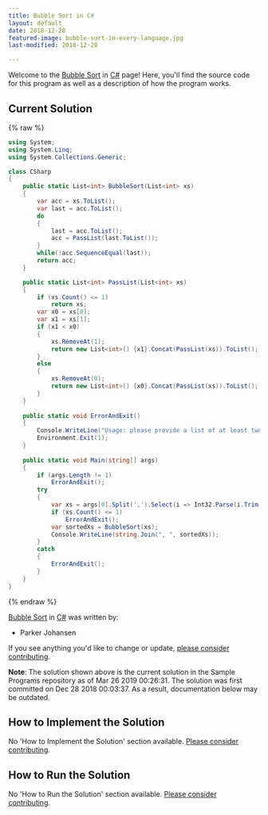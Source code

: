 ```yaml
---
title: Bubble Sort in C#
layout: default
date: 2018-12-28
featured-image: bubble-sort-in-every-language.jpg
last-modified: 2018-12-28

---
```


Welcome to the [Bubble Sort](https://sampleprograms.io/projects/bubble-sort) in [C#](https://sampleprograms.io/languages/c-sharp) page! Here, you'll find the source code for this program as well as a description of how the program works.

## Current Solution

{% raw %}

```c#
using System;
using System.Linq;
using System.Collections.Generic;

class CSharp
{
    public static List<int> BubbleSort(List<int> xs)
    {
        var acc = xs.ToList();
        var last = acc.ToList();
        do
        {
            last = acc.ToList();
            acc = PassList(last.ToList());
        }
        while(!acc.SequenceEqual(last));
        return acc;
    }

    public static List<int> PassList(List<int> xs)
    {
        if (xs.Count() <= 1)
            return xs;
        var x0 = xs[0];
        var x1 = xs[1];
        if (x1 < x0)
        {
            xs.RemoveAt(1);
            return new List<int>() {x1}.Concat(PassList(xs)).ToList();
        }
        else
        {
            xs.RemoveAt(0);
            return new List<int>() {x0}.Concat(PassList(xs)).ToList();
        }
    }
    
    public static void ErrorAndExit()
    {
        Console.WriteLine("Usage: please provide a list of at least two integers to sort in the format \"1, 2, 3, 4, 5\"");
        Environment.Exit(1);   
    }
    
    public static void Main(string[] args)
    {
        if (args.Length != 1)
            ErrorAndExit();
        try
        {
            var xs = args[0].Split(',').Select(i => Int32.Parse(i.Trim())).ToList();
            if (xs.Count() <= 1)
                ErrorAndExit();
            var sortedXs = BubbleSort(xs);
            Console.WriteLine(string.Join(", ", sortedXs));
        }
        catch
        {
            ErrorAndExit();
        }
    }
}
```

{% endraw %}

[Bubble Sort](https://sampleprograms.io/projects/bubble-sort) in [C#](https://sampleprograms.io/languages/c-sharp) was written by:

- Parker Johansen

If you see anything you'd like to change or update, [please consider contributing](https://github.com/TheRenegadeCoder/sample-programs).

**Note**: The solution shown above is the current solution in the Sample Programs repository as of Mar 26 2019 00:26:31. The solution was first committed on Dec 28 2018 00:03:37. As a result, documentation below may be outdated.

## How to Implement the Solution

No 'How to Implement the Solution' section available. [Please consider contributing](https://github.com/TheRenegadeCoder/sample-programs-website).

## How to Run the Solution

No 'How to Run the Solution' section available. [Please consider contributing](https://github.com/TheRenegadeCoder/sample-programs-website).